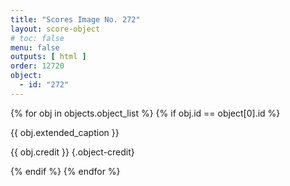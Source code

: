 ```yaml
---
title: "Scores Image No. 272"
layout: score-object
# toc: false
menu: false
outputs: [ html ]
order: 12720
object:
  - id: "272"
---
```


{% for obj in objects.object_list %}
{% if obj.id == object[0].id %}

{{ obj.extended_caption }}

{{ obj.credit }} {.object-credit}

{% endif %}
{% endfor %}
